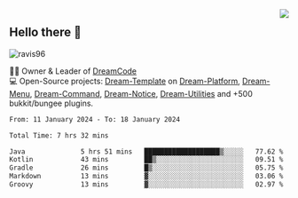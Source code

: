 <img align='right' src="https://github-readme-stats.vercel.app/api?username=Ravis96&show_icons=true">

## Hello there 👋
<p align="left"> <img src="https://komarev.com/ghpvc/?username=ravis96&label=Profile%20views&color=0e75b6&style=flat" alt="ravis96" /> </p>

👨‍💻 Owner & Leader of [DreamCode](https://github.com/DreamPoland) <br>
💻 Open-Source projects: [Dream-Template](https://github.com/DreamPoland/dream-template) on [Dream-Platform](https://github.com/DreamPoland/dream-platform), [Dream-Menu](https://github.com/DreamPoland/dream-menu), [Dream-Command](https://github.com/DreamPoland/dream-command), [Dream-Notice](https://github.com/DreamPoland/dream-notice), [Dream-Utilities](https://github.com/DreamPoland/dream-utilities) and +500 bukkit/bungee plugins.

<!--START_SECTION:waka-->

```txt
From: 11 January 2024 - To: 18 January 2024

Total Time: 7 hrs 32 mins

Java              5 hrs 51 mins   ███████████████████▒░░░░░   77.62 %
Kotlin            43 mins         ██▒░░░░░░░░░░░░░░░░░░░░░░   09.51 %
Gradle            26 mins         █▒░░░░░░░░░░░░░░░░░░░░░░░   05.75 %
Markdown          13 mins         ▓░░░░░░░░░░░░░░░░░░░░░░░░   03.06 %
Groovy            13 mins         ▓░░░░░░░░░░░░░░░░░░░░░░░░   02.97 %
```

<!--END_SECTION:waka-->
